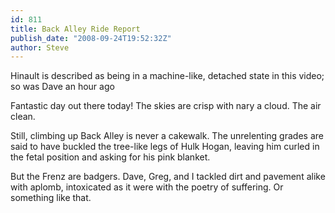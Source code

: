 ```yaml
---
id: 811
title: Back Alley Ride Report
publish_date: "2008-09-24T19:52:32Z"
author: Steve
---
```

  
Hinault is described as being in a machine-like, detached state in this video; so was Dave an hour ago

Fantastic day out there today! The skies are crisp with nary a cloud. The air clean.

Still, climbing up Back Alley is never a cakewalk. The unrelenting grades are said to have buckled the tree-like legs of Hulk Hogan, leaving him curled in the fetal position and asking for his pink blanket.

But the Frenz are badgers. Dave, Greg, and I tackled dirt and pavement alike with aplomb, intoxicated as it were with the poetry of suffering. Or something like that.
